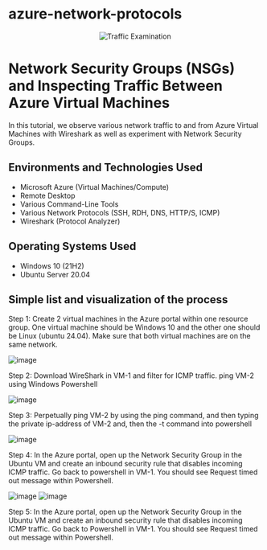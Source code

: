 # azure-network-protocols
<p align="center">
<img src="https://i.imgur.com/Ua7udoS.png" alt="Traffic Examination"/>
</p>

<h1>Network Security Groups (NSGs) and Inspecting Traffic Between Azure Virtual Machines</h1>
In this tutorial, we observe various network traffic to and from Azure Virtual Machines with Wireshark as well as experiment with Network Security Groups. <br />

<h2>Environments and Technologies Used</h2>

- Microsoft Azure (Virtual Machines/Compute)
- Remote Desktop
- Various Command-Line Tools
- Various Network Protocols (SSH, RDH, DNS, HTTP/S, ICMP)
- Wireshark (Protocol Analyzer)

<h2>Operating Systems Used </h2>

- Windows 10 (21H2)
- Ubuntu Server 20.04

<h2>Simple list and visualization of the process</h2>

Step 1: Create 2 virtual machines in the Azure portal within one resource group. One virtual machine should be Windows 10 and the other one should be Linux (ubuntu 24.04). Make sure that both virtual machines are on the same network.

![image](https://github.com/user-attachments/assets/8350af70-f914-403e-bee5-7bc6a88554f1)

Step 2: Download WireShark in VM-1 and filter for ICMP traffic. ping VM-2 using Windows Powershell

![image](https://github.com/user-attachments/assets/d95d2270-d706-43c3-9c33-cc96bb7eefa3)

Step 3: Perpetually ping VM-2 by using the ping command, and then typing the private ip-address of VM-2 and, then the -t command into powershell

![image](https://github.com/user-attachments/assets/641cc265-1143-48b1-b7b8-6045216a041d)

Step 4: In the Azure portal, open up the Network Security Group in the Ubuntu VM and create an inbound security rule that disables incoming ICMP traffic. Go back to powershell in VM-1. You should see Request timed out message within Powershell.

![image](https://github.com/user-attachments/assets/0c24583d-32b3-477e-acb7-27c048cb0243)
![image](https://github.com/user-attachments/assets/e8af99a9-6c90-4e58-98aa-3eb87c954d82)

Step 5: In the Azure portal, open up the Network Security Group in the Ubuntu VM and create an inbound security rule that disables incoming ICMP traffic. Go back to Powershell in VM-1. You should see Request timed out message within Powershell.








